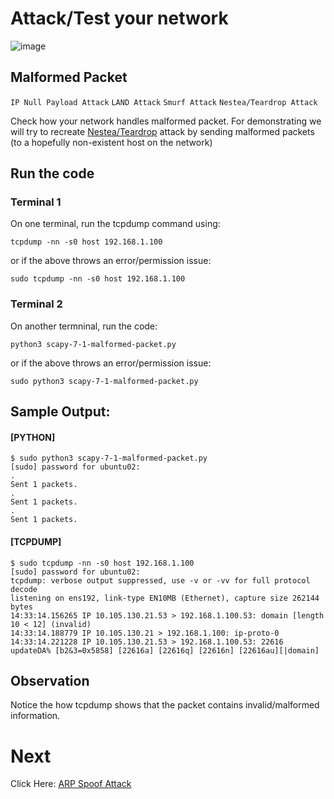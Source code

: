 # Attack/Test your network

![image](https://user-images.githubusercontent.com/17419002/171995583-fd060cfa-c17a-40f9-8f25-58006e7e06b5.png)


## Malformed Packet

`IP Null Payload Attack` `LAND Attack` `Smurf Attack` `Nestea/Teardrop Attack`

Check how your network handles malformed packet. For demonstrating we will try to recreate [Nestea/Teardrop](https://community.cisco.com/t5/security-documents/how-to-configure-the-router-to-minimize-a-denial-of-service-dos/ta-p/3117624) attack by sending malformed packets (to a hopefully non-existent host on the network)

## Run the code

### Terminal 1
On one terminal, run the tcpdump command using:

```
tcpdump -nn -s0 host 192.168.1.100
```

or if the above throws an error/permission issue:

```
sudo tcpdump -nn -s0 host 192.168.1.100
```

### Terminal 2

On another termninal, run the code:

```
python3 scapy-7-1-malformed-packet.py
```

or if the above throws an error/permission issue:

```
sudo python3 scapy-7-1-malformed-packet.py
```


## Sample Output:


#### [PYTHON]
```
$ sudo python3 scapy-7-1-malformed-packet.py
[sudo] password for ubuntu02:
.
Sent 1 packets.
.
Sent 1 packets.
.
Sent 1 packets.
```

#### [TCPDUMP]

```
$ sudo tcpdump -nn -s0 host 192.168.1.100
[sudo] password for ubuntu02:
tcpdump: verbose output suppressed, use -v or -vv for full protocol decode
listening on ens192, link-type EN10MB (Ethernet), capture size 262144 bytes
14:33:14.156265 IP 10.105.130.21.53 > 192.168.1.100.53: domain [length 10 < 12] (invalid)
14:33:14.188779 IP 10.105.130.21 > 192.168.1.100: ip-proto-0
14:33:14.221228 IP 10.105.130.21.53 > 192.168.1.100.53: 22616 updateDA% [b2&3=0x5858] [22616a] [22616q] [22616n] [22616au][|domain]
```

## Observation

Notice the how tcpdump shows that the packet contains invalid/malformed information.

# Next
Click Here: [ARP Spoof Attack](09-Attack-02-ARP-Spoof.md)
